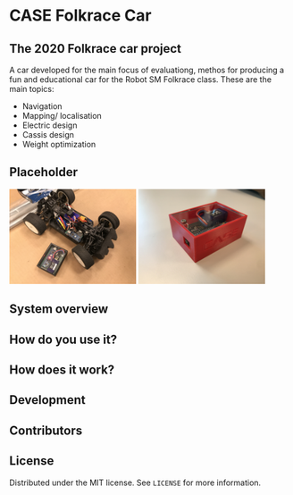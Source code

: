 # CASE Folkrace Car

## The 2020 Folkrace car project
 A car developed for the main focus of evaluationg, methos for producing a fun and educational car for the Robot SM Folkrace class.
 These are the main topics:
- Navigation
- Mapping/ localisation
- Electric design
- Cassis design
- Weight optimization

## Placeholder
<img src="Arduino/images/complete.JPG" width="45%" />
<img src="Arduino/images/front.JPG" width="45%" />

## System overview

## How do you use it?

## How does it work?

## Development

## Contributors

## License

Distributed under the MIT license. See ``LICENSE`` for more information.